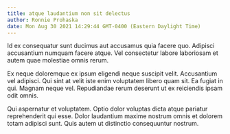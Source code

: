 ```yaml
---
title: atque laudantium non sit delectus
author: Ronnie Prohaska
date: Mon Aug 30 2021 14:29:44 GMT-0400 (Eastern Daylight Time)
---
```

Id ex consequatur sunt ducimus aut accusamus quia facere quo. Adipisci accusantium numquam facere atque. Vel consectetur labore laboriosam et autem quae molestiae omnis rerum.

 Ex neque doloremque ex ipsum eligendi neque suscipit velit. Accusantium vel adipisci. Qui sint at velit iste enim voluptatem libero quam sit. Ea fugiat in qui. Magnam neque vel. Repudiandae rerum deserunt ut ex reiciendis ipsam odit omnis.

 Qui aspernatur et voluptatem. Optio dolor voluptas dicta atque pariatur reprehenderit qui esse. Dolor laudantium maxime nostrum omnis et dolorem totam adipisci sunt. Quis autem ut distinctio consequuntur nostrum.